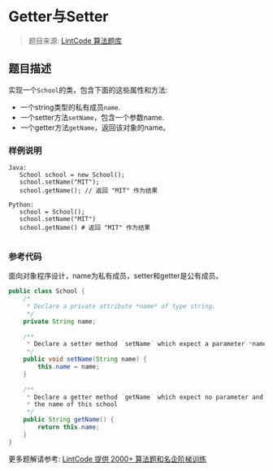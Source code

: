 # Getter与Setter
 > 题目来源: [LintCode 算法题库](https://www.lintcode.com/problem/setter-and-getter/?utm_source=sc-github-wzz)
 ## 题目描述
 实现一个`School`的类，包含下面的这些属性和方法:

* 一个string类型的私有成员`name`.
* 一个setter方法`setName`，包含一个参数name.
* 一个getter方法`getName`，返回该对象的name。
 ### 样例说明
 ```
Java:
    School school = new School();
    school.setName("MIT");
    school.getName(); // 返回 "MIT" 作为结果 

Python:
    school = School();
    school.setName("MIT")
    school.getName() # 返回 "MIT" 作为结果 
		
```
 ### 参考代码
 面向对象程序设计，name为私有成员，setter和getter是公有成员。
```java
public class School {
    /*
     * Declare a private attribute *name* of type string.
     */
    private String name;
    
    /**
     * Declare a setter method `setName` which expect a parameter *name*.
     */
    public void setName(String name) {
        this.name = name;
    }
    
    /**
     * Declare a getter method `getName` which expect no parameter and return
     * the name of this school
     */
    public String getName() {
        return this.name;
    }
}
```
 更多题解请参考: [LintCode 提供 2000+ 算法题和名企阶梯训练](https://www.lintcode.com/problem/?utm_source=sc-github-wzz)